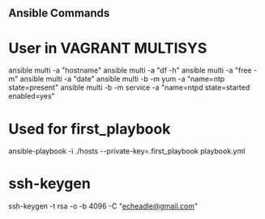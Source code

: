 ## Ansible Commands

# User in VAGRANT MULTISYS
ansible multi -a "hostname"
ansible multi -a "df -h"
ansible multi -a "free -m"
ansible multi -a "date"
ansible multi -b -m yum -a "name=ntp state=present"
ansible multi -b -m service -a "name=ntpd state=started enabled=yes"


# Used for first_playbook

 ansible-playbook -i ./hosts --private-key=.first_playbook playbook.yml 

# ssh-keygen

ssh-keygen -t rsa -o -b 4096 -C "echeadle@gmail.com"

